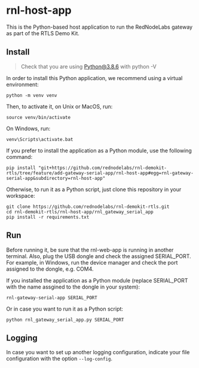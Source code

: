 # rnl-host-app

This is the Python-based host application to run the RedNodeLabs gateway as part of the RTLS Demo Kit.

## Install

> Check that you are using Python@3.8.6 with python -V

In order to install this Python application, we recommend using a virtual environment:
```
python -m venv venv
```

Then, to activate it, on Unix or MacOS, run:
```
source venv/bin/activate
```

On Windows, run:
```
venv\Scripts\activate.bat
```

If you prefer to install the application as a Python module, use the following command:
```
pip install "git+https://github.com/rednodelabs/rnl-demokit-rtls/tree/feature/add-gateway-serial-app/rnl-host-app#egg=rnl-gateway-serial-app&subdirectory=rnl-host-app"
```

Otherwise, to run it as a Python script, just clone this repository in your workspace:
```
git clone https://github.com/rednodelabs/rnl-demokit-rtls.git
cd rnl-demokit-rtls/rnl-host-app/rnl_gateway_serial_app
pip install -r requirements.txt
```

## Run

Before running it, be sure that the rnl-web-app is running in another terminal. Also, plug the USB dongle and check the assigned SERIAL_PORT.
For example, in Windows, run the device manager and check the port assigned to the dongle, e.g. COM4.

If you installed the application as a Python module (replace SERIAL_PORT with the name assgined to the dongle in your system):
```
rnl-gateway-serial-app SERIAL_PORT
```

Or in case you want to run it as a Python script:
```
python rnl_gateway_serial_app.py SERIAL_PORT
```

## Logging

In case you want to set up another logging configuration, indicate your file configuration with the option `--log-config`.
